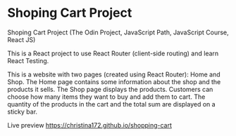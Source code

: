 # Shoping Cart Project
Shoping Cart Project (The Odin Project, JavaScript Path, JavaScript Course, React JS)

This is a React project to use React Router (client-side routing) and learn React Testing.

This is a website with two pages (created using React Router): Home and Shop. The Home page contains some information about the shop and the products it sells. The Shop page displays the products. Customers can choose how many items they want to buy and add them to cart. The quantity of the products in the cart and the total sum are displayed on a sticky bar.

Live preview https://christina172.github.io/shopping-cart

